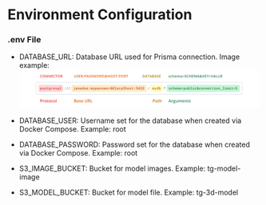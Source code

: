 # Environment Configuration

### .env File
- DATABASE_URL: Database URL used for Prisma connection. Image example: ![explanation about database url building](./docs/images/database-url-dot-env-configuration.png)

- DATABASE_USER: Username set for the database when created via Docker Compose. Example: root

- DATABASE_PASSWORD: Password set for the database when created via Docker Compose. Example: root

- S3_IMAGE_BUCKET: Bucket for model images. Example: tg-model-image

- S3_MODEL_BUCKET: Bucket for model file. Example: tg-3d-model